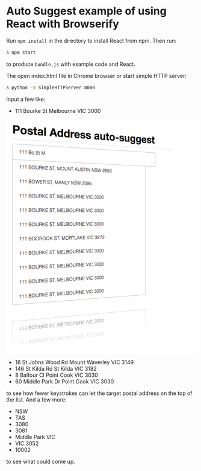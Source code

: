 # Auto Suggest example of using React with Browserify

Run `npm install` in the directory to install React from npm. Then run:

```sh
𝜆 npm start
```

to produce `bundle.js` with example code and React.

The open index.html file in Chrome browser or start simple HTTP server:

```sh
𝜆 python -m SimpleHTTPServer 8000
```

Input a few like:
 
- 111 Bourke St Melbourne VIC 3000

![alt text](https://raw.githubusercontent.com/TerrenceMiao/ReactJS/master/auto-suggest/Postal%20Address%20-%20111%20Bourke%20St.png "111 Bourke St Melbourne VIC 3000")

- 18 St Johns Wood Rd Mount Waverley VIC 3149 
- 146 St Kilda Rd St Kilda VIC 3182
- 8 Balfour Cl Point Cook VIC 3030
- 60 Middle Park Dr Point Cook VIC 3030

to see how fewer keystrokes can let the target postal address on the top of the list. And a few more:

- NSW
- TAS
- 3080
- 3081
- Middle Park VIC
- VIC 3052
- 10002

to see what could come up.